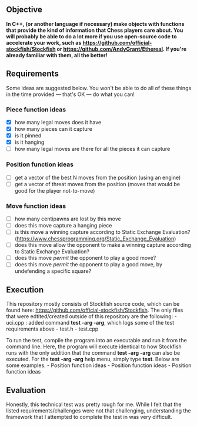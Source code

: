 ## Objective

<strong>In C++, (or another language if necessary) make objects with functions that provide the kind of information that Chess players care about. You will probably be able to do a lot more if you use open-source code to accelerate your work, such as  https://github.com/official-stockfish/Stockfish or https://github.com/AndyGrant/Ethereal.  If you're already familiar with them, all the better!</strong>

## Requirements

Some ideas are suggested below. You won't be able to do all of these things in the time provided — that's OK — do what you can! 

### Piece function ideas
- [x] how many legal moves does it have
- [x] how many pieces can it capture
- [x] is it pinned
- [x] is it hanging
- [ ] how many legal moves are there for all the pieces it can capture

### Position function ideas
- [ ] get a vector of the best N moves from the position (using an engine)
- [ ] get a vector of threat moves from the position (moves that would be good for the player not-to-move)

### Move function ideas
- [ ] how many centipawns are lost by this move
- [ ] does this move capture a hanging piece
- [ ] is this move a winning capture according to Static Exchange Evaluation? (https://www.chessprogramming.org/Static_Exchange_Evaluation)
- [ ] does this move allow the opponent to make a winning capture according to Static Exchange Evaluation?
- [ ] does this move *permit* the opponent to play a good move?
- [ ] does this move *permit* the opponent to play a good move, by undefending a specific square?

## Execution

This repository mostly consists of Stockfish source code, which can be found here: https://github.com/official-stockfish/Stockfish. The only files that were edtited/created outside of this repository are the following:
	- uci.cpp : added command <strong>test -arg -arg</strong>, which logs some of the test requirements above
	- test.h
	- test.cpp
	
To run the test, compile the program into an executable and run it from the command line. Here, the program will execute identical to how Stockfish runs with the only addition that the command <strong>test -arg -arg</strong> can also be executed. For the <strong>test -arg -arg</strong> help menu, simply type <strong>test</strong>. Below are some examples.
	- Position function ideas 
	- Position function ideas 
	- Position function ideas 
	
## Evaluation

Honestly, this technical test was pretty rough for me. While I felt that the listed requirements/challenges were not that challenging, understanding the framework that I attempted to complete the test in was very difficult. 

